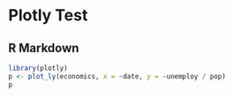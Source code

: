 Plotly Test
================

R Markdown
----------

``` r
library(plotly)
p <- plot_ly(economics, x = ~date, y = ~unemploy / pop)
p
```

